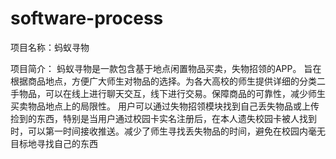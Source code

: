 # software-process

项目名称：蚂蚁寻物

项目简介：
蚂蚁寻物是一款包含基于地点闲置物品买卖，失物招领的APP。
旨在根据商品地点，方便广大师生对物品的选择。为各大高校的师生提供详细的分类二手物品，可以在线上进行聊天交互，线下进行交易。保障商品的可靠性，减少师生买卖物品地点上的局限性。
用户可以通过失物招领模块找到自己丢失物品或上传捡到的东西，特别是当用户通过校园卡实名注册后，在本人遗失校园卡被人找到时，可以第一时间接收推送。减少了师生寻找丢失物品的时间，避免在校园内毫无目标地寻找自己的东西
